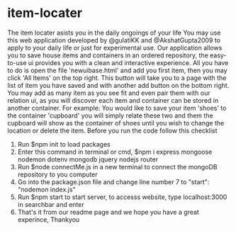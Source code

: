 # item-locater
The item locater asists you in the daily ongoings of your life
You may use this web application developed by @gulatiKK and @AkshatGupta2009 to apply to your daily life or just for experimental use.
Our application allows you to save house items and containers in an ordered repository,
the easy-to-use ui provides you with a clean and interactive experience.
All you have to do is open the file 'newuibase.html' and add you first item,
then you may click 'All Items' on the top right.
This button will take you to a page with the list of item you have saved and with another add button on the bottom right.
You may add as many item as you see fit and even pair them with our relation ui,
as you will discover each item and container can be stored in another container.
For example:
You would like to save your item 'shoes' to the container 'cupboard' you will simply relate these two and them the cupboard will show as the container of shoes until you wish to change the location or delete the item.
Before you run the code follow this checklist
1. Run $npm init to load packages
2. Enter this command in terminal or cmd, $npm i express mongoose nodemon dotenv mongodb jquery nodejs router 
3. Run $node connectMe.js in a new terminal to connect the mongoDB repository to you computer
4. Go into the package.json file and change line number 7 to "start": "nodemon index.js"
5. Run $npm start to start server, to accesss website, type localhost:3000 in searchbar and enter
6. That's it from our readme page and we hope you have a great experince, Thankyou
